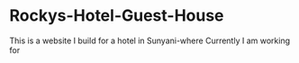 # Rockys-Hotel-Guest-House
This is a website I build for a hotel in Sunyani-where Currently I am working for   
